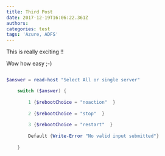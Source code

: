```yaml
---
title: Third Post
date: 2017-12-19T16:06:22.361Z
authors: 
categories: test
tags: 'Azure, ADFS'
---
```

This is really exciting !!

Wow how easy ;-)

```PowerShell

$answer = read-host "Select All or single server"

    switch ($answer) {
    
        1 {$rebootChoice = "noaction"  }
    
        2 {$rebootChoice = "stop"  }
    
        3 {$rebootChoice = "restart"  }
    
        Default {Write-Error "No valid input submitted"}
    
    }

```

